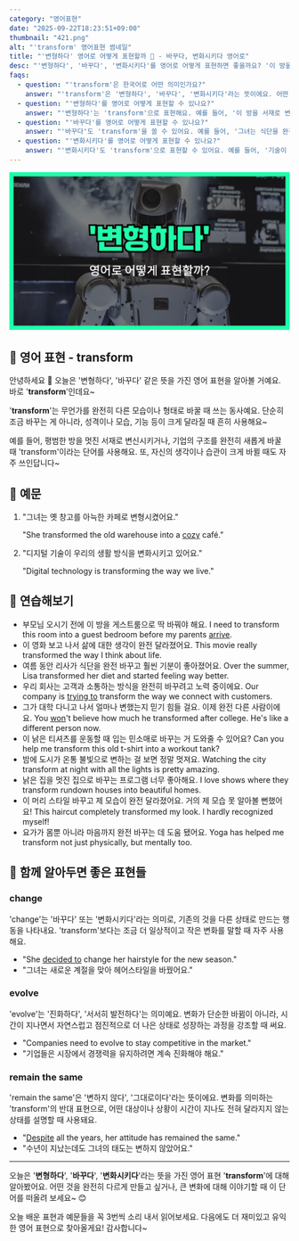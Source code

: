 ```yaml
---
category: "영어표현"
date: "2025-09-22T18:23:51+09:00"
thumbnail: "421.png"
alt: "'transform' 영어표현 썸네일"
title: "'변형하다' 영어로 어떻게 표현할까 🔄 - 바꾸다, 변화시키다 영어로"
desc: "'변형하다', '바꾸다', '변화시키다'를 영어로 어떻게 표현하면 좋을까요? '이 방을 서재로 변형시켰어요.', '기술이 우리의 삶을 변화시키고 있어요.' 등을 영어로 표현하는 법을 배워봅시다. 다양한 예문을 통해서 연습하고 본인의 표현으로 만들어 보세요."
faqs:
  - question: "'transform'은 한국어로 어떤 의미인가요?"
    answer: "'transform'은 '변형하다', '바꾸다', '변화시키다'라는 뜻이에요. 어떤 것을 완전히 다른 모습이나 형태로 바꿀 때 주로 사용해요."
  - question: "'변형하다'를 영어로 어떻게 표현할 수 있나요?"
    answer: "'변형하다'는 'transform'으로 표현해요. 예를 들어, '이 방을 서재로 변형시켰어요.'는 'I transformed this room into a study.'라고 해요."
  - question: "'바꾸다'를 영어로 어떻게 표현할 수 있나요?"
    answer: "'바꾸다'도 'transform'을 쓸 수 있어요. 예를 들어, '그녀는 식단을 완전히 바꿨어요.'는 'She transformed her diet.'라고 해요."
  - question: "'변화시키다'를 영어로 어떻게 표현할 수 있나요?"
    answer: "'변화시키다'도 'transform'으로 표현할 수 있어요. 예를 들어, '기술이 우리의 삶을 변화시키고 있어요.'는 'Technology is transforming our lives.'라고 말해요."
---
```


!['transform' 영어표현](./421.png)

## 🌟 영어 표현 - transform

안녕하세요 👋 오늘은 '변형하다', '바꾸다' 같은 뜻을 가진 영어 표현을 알아볼 거예요. 바로 '**transform**'인데요~

'**transform**'는 무언가를 완전히 다른 모습이나 형태로 바꿀 때 쓰는 동사예요. 단순히 조금 바꾸는 게 아니라, 성격이나 모습, 기능 등이 크게 달라질 때 흔히 사용해요~

예를 들어, 평범한 방을 멋진 서재로 변신시키거나, 기업의 구조를 완전히 새롭게 바꿀 때 'transform'이라는 단어를 사용해요. 또, 자신의 생각이나 습관이 크게 바뀔 때도 자주 쓰인답니다~

## 📖 예문

1. "그녀는 옛 창고를 아늑한 카페로 변형시켰어요."

   "She transformed the old warehouse into a [cozy](/blog/in-english/408.cozy/) café."

2. "디지털 기술이 우리의 생활 방식을 변화시키고 있어요."

   "Digital technology is transforming the way we live."

## 💬 연습해보기

<ul data-interactive-list>

  <li data-interactive-item>
    <span data-toggler>부모님 오시기 전에 이 방을 게스트룸으로 딱 바꿔야 해요.</span>
    <span data-answer>I need to transform this room into a guest bedroom before my parents <a href="/blog/in-english/403.arrive/">arrive</a>.</span>
  </li>

  <li data-interactive-item>
    <span data-toggler>이 영화 보고 나서 삶에 대한 생각이 완전 달라졌어요.</span>
    <span data-answer>This movie really transformed the way I think about life.</span>
  </li>

  <li data-interactive-item>
    <span data-toggler>여름 동안 리사가 식단을 완전 바꾸고 훨씬 기분이 좋아졌어요.</span>
    <span data-answer>Over the summer, Lisa transformed her diet and started feeling way better.</span>
  </li>

  <li data-interactive-item>
    <span data-toggler>우리 회사는 고객과 소통하는 방식을 완전히 바꾸려고 노력 중이에요.</span>
    <span data-answer>Our company is <a href="/blog/in-english/117.try-to/">trying to</a> transform the way we connect with customers.</span>
  </li>

  <li data-interactive-item>
    <span data-toggler>그가 대학 다니고 나서 얼마나 변했는지 믿기 힘들 걸요. 이제 완전 다른 사람이에요.</span>
    <span data-answer>You <a href="/blog/in-english/456.win/">won</a>'t believe how much he transformed after college. He's like a different person now.</span>
  </li>

  <li data-interactive-item>
    <span data-toggler>이 낡은 티셔츠를 운동할 때 입는 민소매로 바꾸는 거 도와줄 수 있어요?</span>
    <span data-answer>Can you help me transform this old t-shirt into a workout tank?</span>
  </li>

  <li data-interactive-item>
    <span data-toggler>밤에 도시가 온통 불빛으로 변하는 걸 보면 정말 멋져요.</span>
    <span data-answer>Watching the city transform at night with all the lights is pretty amazing.</span>
  </li>

  <li data-interactive-item>
    <span data-toggler>낡은 집을 멋진 집으로 바꾸는 프로그램 너무 좋아해요.</span>
    <span data-answer>I love shows where they transform rundown houses into beautiful homes.</span>
  </li>

  <li data-interactive-item>
    <span data-toggler>이 머리 스타일 바꾸고 제 모습이 완전 달라졌어요. 거의 제 모습 못 알아볼 뻔했어요!</span>
    <span data-answer>This haircut completely transformed my look. I hardly recognized myself!</span>
  </li>

  <li data-interactive-item>
    <span data-toggler>요가가 몸뿐 아니라 마음까지 완전 바꾸는 데 도움 됐어요.</span>
    <span data-answer>Yoga has helped me transform not just physically, but mentally too.</span>
  </li>

</ul>

## 🤝 함께 알아두면 좋은 표현들

### change

'change'는 '바꾸다' 또는 '변화시키다'라는 의미로, 기존의 것을 다른 상태로 만드는 행동을 나타내요. 'transform'보다는 조금 더 일상적이고 작은 변화를 말할 때 자주 사용해요.

- "She [decided to](/blog/in-english/062.decide-to/) change her hairstyle for the new season."
- "그녀는 새로운 계절을 맞아 헤어스타일을 바꿨어요."

### evolve

'evolve'는 '진화하다', '서서히 발전하다'는 의미예요. 변화가 단순한 바뀜이 아니라, 시간이 지나면서 자연스럽고 점진적으로 더 나은 상태로 성장하는 과정을 강조할 때 써요.

- "Companies need to evolve to stay competitive in the market."
- "기업들은 시장에서 경쟁력을 유지하려면 계속 진화해야 해요."

### remain the same

'remain the same'은 '변하지 않다', '그대로이다'라는 뜻이에요. 변화를 의미하는 'transform'의 반대 표현으로, 어떤 대상이나 상황이 시간이 지나도 전혀 달라지지 않는 상태를 설명할 때 사용돼요.

- "[Despite](/blog/in-english/341.despite/) all the years, her attitude has remained the same."
- "수년이 지났는데도 그녀의 태도는 변하지 않았어요."

---

오늘은 '**변형하다**', '**바꾸다**', '**변화시키다**'라는 뜻을 가진 영어 표현 '**transform**'에 대해 알아봤어요. 어떤 것을 완전히 다르게 만들고 싶거나, 큰 변화에 대해 이야기할 때 이 단어를 떠올려 보세요~ 😊

오늘 배운 표현과 예문들을 꼭 3번씩 소리 내서 읽어보세요. 다음에도 더 재미있고 유익한 영어 표현으로 찾아올게요! 감사합니다~
